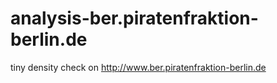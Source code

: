 analysis-ber.piratenfraktion-berlin.de
======================================

tiny density check on http://www.ber.piratenfraktion-berlin.de
